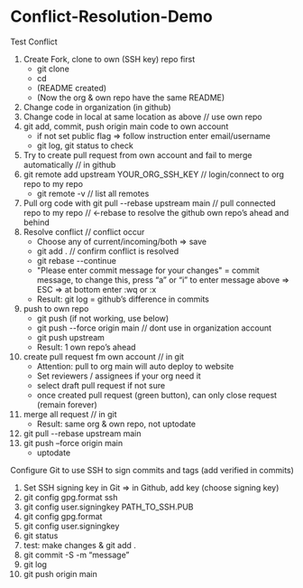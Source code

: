 # Conflict-Resolution-Demo

Test Conflict

1. Create Fork, clone to own (SSH key) repo first
   - git clone <SSH key>
   - cd <cloned folder>
   - (README created)
   - (Now the org & own repo have the same README)
2. Change code in organization (in github)
3. Change code in local at same location as above // use own repo
4. git add, commit, push origin main code to own account
   - if not set public flag => follow instruction enter email/username
   - git log, git status to check
5. Try to create pull request from own account and fail to merge automatically // in github
6. git remote add upstream YOUR_ORG_SSH_KEY // login/connect to org repo to my repo
   - git remote -v // list all remotes
7. Pull org code with git pull --rebase upstream main // pull connected repo to my repo // ←rebase to resolve the github own repo’s ahead and behind
8. Resolve conflict // conflict occur
   - Choose any of current/incoming/both => save
   - git add . // confirm conflict is resolved
   - git rebase --continue
   - "Please enter commit message for your changes" <yellow message> = commit message, to change this, press “a” or “i” to enter message above => ESC => at bottom enter :wq or :x
   - Result: git log = github’s difference in commits
9. push to own repo
   - git push (if not working, use below)
   - git push --force origin main // dont use in organization account
   - git push upstream
   - Result: 1 own repo’s ahead
10. create pull request fm own account // in git
    - Attention: pull to org main will auto deploy to website
    - Set reviewers / assignees if your org need it
    - select draft pull request if not sure
    - once created pull request (green button), can only close request (remain forever)
11. merge all request // in git
    - Result: same org & own repo, not uptodate
12. git pull --rebase upstream main
13. git push –force origin main
    - uptodate

Configure Git to use SSH to sign commits and tags (add verified in commits)

1. Set SSH signing key in Git => in Github, add key (choose signing key)
2. git config gpg.format ssh
3. git config user.signingkey PATH_TO_SSH.PUB
4. git config gpg.format
5. git config user.signingkey
6. git status
7. test: make changes & git add .
8. git commit -S -m “message”
9. git log
10. git push origin main
